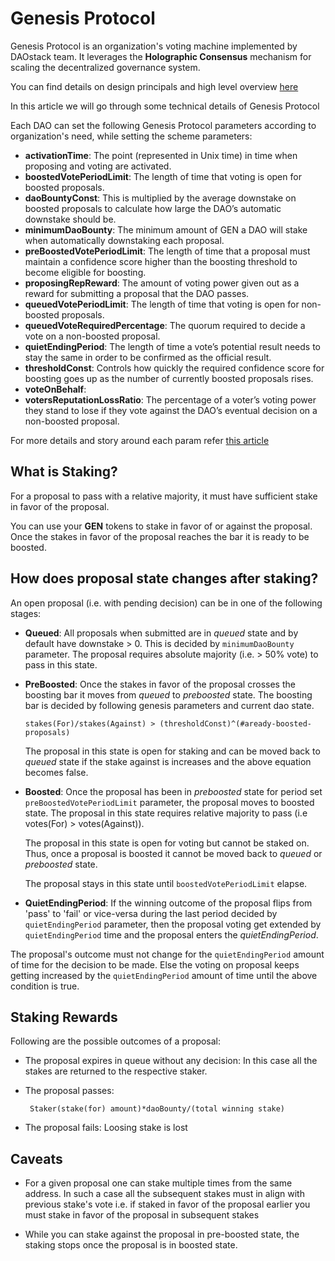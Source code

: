 # Genesis Protocol

Genesis Protocol is an organization's voting machine implemented by DAOstack team. It leverages the **Holographic Consensus** mechanism for scaling the decentralized governance system.

You can find details on design principals and high level overview [here](https://medium.com/daostack/holographic-consensus-part-1-116a73ba1e1c)

In this article we will go through some technical details of Genesis Protocol

Each DAO can set the following Genesis Protocol parameters according to organization's need, while setting the scheme parameters:

  - **activationTime**: The point (represented in Unix time) in time when proposing and voting are activated.
  - **boostedVotePeriodLimit**: The length of time that voting is open for boosted proposals.
  - **daoBountyConst**: This is multiplied by the average downstake on boosted proposals to calculate how large the DAO’s automatic downstake should be.
  - **minimumDaoBounty**: The minimum amount of GEN a DAO will stake when automatically downstaking each proposal.
  - **preBoostedVotePeriodLimit**: The length of time that a proposal must maintain a confidence score higher than the boosting threshold to become eligible for boosting.
  - **proposingRepReward**: The amount of voting power given out as a reward for submitting a proposal that the DAO passes.
  - **queuedVotePeriodLimit**: The length of time that voting is open for non-boosted proposals.
  - **queuedVoteRequiredPercentage**: The quorum required to decide a vote on a non-boosted proposal.
  - **quietEndingPeriod**: The length of time a vote’s potential result needs to stay the same in order to be confirmed as the official result.
  - **thresholdConst**: Controls how quickly the required confidence score for boosting goes up as the number of currently boosted proposals rises.
  - **voteOnBehalf**:
  - **votersReputationLossRatio**: The percentage of a voter’s voting power they stand to lose if they vote against the DAO’s eventual decision on a non-boosted proposal.

  For more details and story around each param refer [this article](https://daostack.zendesk.com/hc/en-us/articles/360002000537-Genesis-Protocol-v0-2-Parameters-Explained)

## What is Staking?

For a proposal to pass with a relative majority, it must have sufficient stake in favor of the proposal.

You can use your **GEN** tokens to stake in favor of or against the proposal. Once the stakes in favor of the proposal reaches the bar it is ready to be boosted.

## How does proposal state changes after staking?

An open proposal (i.e. with pending decision) can be in one of the following stages:

  - **Queued**: All proposals when submitted are in _queued_ state and by default have downstake > 0. This is decided by `minimumDaoBounty` parameter. The proposal requires absolute majority (i.e. > 50% vote) to pass in this state.
  - **PreBoosted**: Once the stakes in favor of the proposal crosses the boosting bar it moves from _queued_ to _preboosted_ state. The boosting bar is decided by following genesis parameters and current dao state.

    ```
    stakes(For)/stakes(Against) > (thresholdConst)^(#aready-boosted-proposals)
    ```

    The proposal in this state is open for staking and can be moved back to _queued_ state if the stake against is increases and the above equation becomes false.

  - **Boosted**: Once the proposal has been in _preboosted_ state for period set `preBoostedVotePeriodLimit` parameter, the proposal moves to boosted state. The proposal in this state requires relative majority to pass (i.e votes(For) > votes(Against)).

    The proposal in this state is open for voting but cannot be staked on. Thus, once a proposal is boosted it cannot be moved back to _queued_ or _preboosted_ state.

    The proposal stays in this state until `boostedVotePeriodLimit` elapse.

  - **QuietEndingPeriod**: If the winning outcome of the proposal flips from 'pass' to 'fail' or vice-versa during the last period decided by `quietEndingPeriod` parameter, then the proposal voting get extended by `quietEndingPeriod` time and the proposal enters the _quietEndingPeriod_.

  The proposal's outcome must not change for the `quietEndingPeriod` amount of time for the decision to be made. Else the voting on proposal keeps getting increased by the `quietEndingPeriod` amount of time until the above condition is true.


## Staking Rewards

  Following are the possible outcomes of a proposal:

  - The proposal expires in queue without any decision: In this case all the stakes are returned to the respective staker.

  - The proposal passes: 

    ```
     Staker(stake(for) amount)*daoBounty/(total winning stake)
    ```

  - The proposal fails: Loosing stake is lost

## Caveats

- For a given proposal one can stake multiple times from the same address. In such a case all the subsequent stakes must in align with previous stake's vote i.e. if staked in favor of the proposal earlier you must stake in favor of the proposal in subsequent stakes

- While you can stake against the proposal in pre-boosted state, the staking stops once the proposal is in boosted state.
